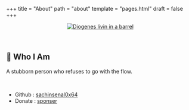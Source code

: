 +++
title = "About"
path = "about"
template = "pages.html"
draft = false
+++
<br>
<div align="center"> 
  
  [![Diogenes livin in a barrel](https://sachinsenal0x64.github.io/picx-images-hosting/1701343027123.34vfgcv5fmrk.1i0vlm96kf4w.webp)](https://en.wikipedia.org/wiki/Diogenes)
  
</div>
<br>

## 👤 Who I Am


A stubborn person who refuses to go with the flow.

<br>

- Github : [sachinsenal0x64](https://github.com/sachinsenal0x64)
- Donate : [sponser](https://github.com/sponsors/sachinsenal0x64)

